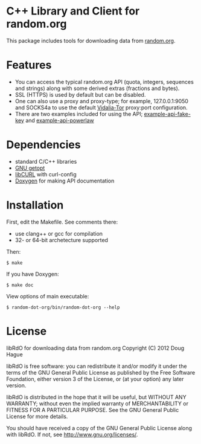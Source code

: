 # C++ Library and Client for random.org
This package includes tools for downloading data from [random.org](https://random.org).

# Features
* You can access the typical random.org API (quota, integers, sequences and strings) along 
with some derived extras (fractions and bytes).
* SSL (HTTPS) is used by default but can be disabled. 
* One can also use a proxy and proxy-type; for example, 127.0.0.1:9050 and SOCKS4a to use the 
default [Vidalia-Tor](https://www.torproject.org/projects/vidalia) proxy:port configuration.
* There are two examples included for using the API; 
[example-api-fake-key](https://github.com/doughague/random-dot-org/blob/master/src/example-api-fake-key.cxx) and 
[example-api-powerlaw](https://github.com/doughague/random-dot-org/blob/master/src/example-api-powerlaw.cxx)

# Dependencies
* standard C/C++ libraries
* [GNU getopt](https://www.gnu.org/software/libc/manual/html_node/Getopt.html)
* [libCURL](http://curl.haxx.se/) with curl-config
* [Doxygen](http://www.stack.nl/~dimitri/doxygen/) for making API documentation

# Installation
First, edit the Makefile. 
See comments there: 
* use clang++ or gcc for compilation
* 32- or 64-bit archetecture supported

Then:

    $ make

If you have Doxygen:

    $ make doc

View options of main executable:

    $ random-dot-org/bin/random-dot-org --help

# License
libRdO for downloading data from random.org
Copyright (C) 2012 Doug Hague

libRdO is free software: you can redistribute it and/or modify
it under the terms of the GNU General Public License as published by
the Free Software Foundation, either version 3 of the License, or
(at your option) any later version.

libRdO is distributed in the hope that it will be useful,
but WITHOUT ANY WARRANTY; without even the implied warranty of
MERCHANTABILITY or FITNESS FOR A PARTICULAR PURPOSE.  See the
GNU General Public License for more details.

You should have received a copy of the GNU General Public License
along with libRdO.  If not, see <http://www.gnu.org/licenses/>.
